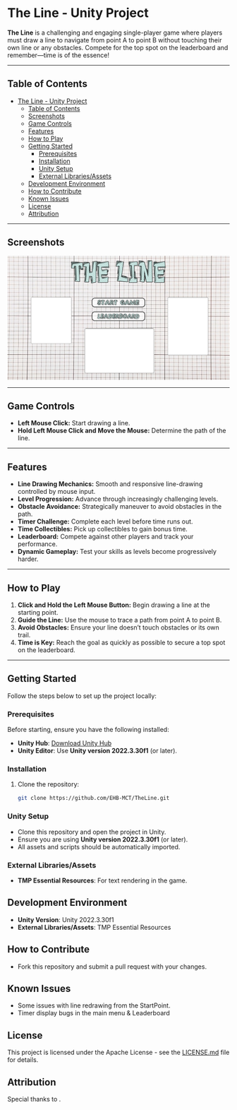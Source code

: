 # The Line - Unity Project

**The Line** is a challenging and engaging single-player game where players must draw a line to navigate from point A to point B without touching their own line or any obstacles. Compete for the top spot on the leaderboard and remember—time is of the essence!

---

## Table of Contents
- [The Line - Unity Project](#the-line---unity-project)
  - [Table of Contents](#table-of-contents)
  - [Screenshots](#screenshots)
  - [Game Controls](#game-controls)
  - [Features](#features)
  - [How to Play](#how-to-play)
  - [Getting Started](#getting-started)
    - [Prerequisites](#prerequisites)
    - [Installation](#installation)
    - [Unity Setup](#unity-setup)
    - [External Libraries/Assets](#external-librariesassets)
  - [Development Environment](#development-environment)
  - [How to Contribute](#how-to-contribute)
  - [Known Issues](#known-issues)
  - [License](#license)
  - [Attribution](#attribution)

---

## Screenshots

![Main Menu](Images/MainMenu.png)

---

## Game Controls
- **Left Mouse Click:** Start drawing a line.
- **Hold Left Mouse Click and Move the Mouse:** Determine the path of the line.

---

## Features
- **Line Drawing Mechanics:** Smooth and responsive line-drawing controlled by mouse input.
- **Level Progression:** Advance through increasingly challenging levels.
- **Obstacle Avoidance:** Strategically maneuver to avoid obstacles in the path.
- **Timer Challenge:** Complete each level before time runs out.
- **Time Collectibles:** Pick up collectibles to gain bonus time.
- **Leaderboard:** Compete against other players and track your performance.
- **Dynamic Gameplay:** Test your skills as levels become progressively harder.

---

## How to Play
1. **Click and Hold the Left Mouse Button:** Begin drawing a line at the starting point.
2. **Guide the Line:** Use the mouse to trace a path from point A to point B.
3. **Avoid Obstacles:** Ensure your line doesn’t touch obstacles or its own trail.
4. **Time is Key:** Reach the goal as quickly as possible to secure a top spot on the leaderboard.

---

## Getting Started

Follow the steps below to set up the project locally:

### Prerequisites
Before starting, ensure you have the following installed:
- **Unity Hub**: [Download Unity Hub](https://unity.com/download)
- **Unity Editor**: Use **Unity version 2022.3.30f1** (or later).

### Installation
1. Clone the repository:
   ```bash
   git clone https://github.com/EHB-MCT/TheLine.git

### Unity Setup
   - Clone this repository and open the project in Unity.
   - Ensure you are using **Unity version 2022.3.30f1** (or later).
   - All assets and scripts should be automatically imported.

### External Libraries/Assets
   - **TMP Essential Resources**: For text rendering in the game.

## Development Environment
- **Unity Version**: Unity 2022.3.30f1
- **External Libraries/Assets**: TMP Essential Resources

## How to Contribute
- Fork this repository and submit a pull request with your changes.

## Known Issues
- Some issues with line redrawing from the StartPoint.
- Timer display bugs in the main menu & Leaderboard

## License
This project is licensed under the Apache License - see the [LICENSE.md](LICENSE.md) file for details.

## Attribution

Special thanks to .